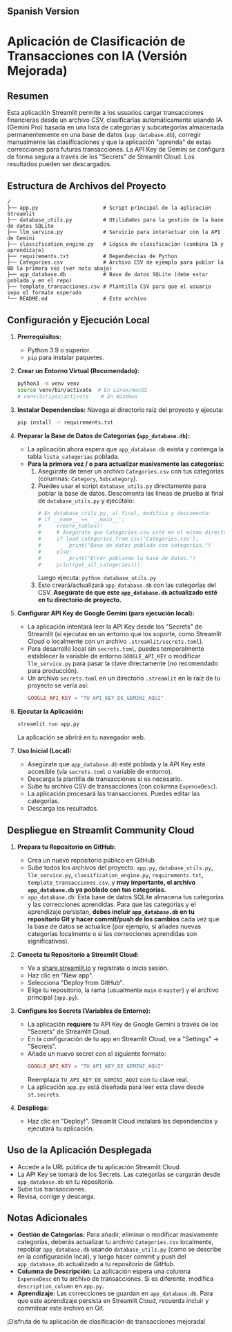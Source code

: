 ## Spanish Version

# Aplicación de Clasificación de Transacciones con IA (Versión Mejorada)

## Resumen

Esta aplicación Streamlit permite a los usuarios cargar transacciones financieras desde un archivo CSV, clasificarlas automáticamente usando IA (Gemini Pro) basada en una lista de categorías y subcategorías almacenada permanentemente en una base de datos (`app_database.db`), corregir manualmente las clasificaciones y que la aplicación "aprenda" de estas correcciones para futuras transacciones. La API Key de Gemini se configura de forma segura a través de los "Secrets" de Streamlit Cloud. Los resultados pueden ser descargados.

## Estructura de Archivos del Proyecto

```
/
├── app.py                     # Script principal de la aplicación Streamlit
├── database_utils.py          # Utilidades para la gestión de la base de datos SQLite
├── llm_service.py             # Servicio para interactuar con la API de Gemini
├── classification_engine.py   # Lógica de clasificación (combina IA y aprendizaje)
├── requirements.txt           # Dependencias de Python
├── Categories.csv             # Archivo CSV de ejemplo para poblar la BD la primera vez (ver nota abajo)
├── app_database.db            # Base de datos SQLite (debe estar poblada y en el repo)
├── template_transacciones.csv # Plantilla CSV para que el usuario sepa el formato esperado
└── README.md                  # Este archivo
```

## Configuración y Ejecución Local

1.  **Prerrequisitos:**
    *   Python 3.9 o superior.
    *   `pip` para instalar paquetes.

2.  **Crear un Entorno Virtual (Recomendado):**
    ```bash
    python3 -m venv venv
    source venv/bin/activate  # En Linux/macOS
    # venv\Scripts\activate    # En Windows
    ```

3.  **Instalar Dependencias:**
    Navega al directorio raíz del proyecto y ejecuta:
    ```bash
    pip install -r requirements.txt
    ```

4.  **Preparar la Base de Datos de Categorías (`app_database.db`):**
    *   La aplicación ahora espera que `app_database.db` exista y contenga la tabla `lista_categorias` poblada.
    *   **Para la primera vez / o para actualizar masivamente las categorías:**
        1.  Asegúrate de tener un archivo `Categories.csv` con tus categorías (columnas: `Category`, `Subcategory`).
        2.  Puedes usar el script `database_utils.py` directamente para poblar la base de datos. Descomenta las líneas de prueba al final de `database_utils.py` y ejecútalo:
            ```python
            # En database_utils.py, al final, modifica y descomenta:
            # if __name__ == '__main__':
            #     create_tables()
            #     # Asegúrate que Categories.csv esté en el mismo directorio o proporciona la ruta correcta
            #     if load_categories_from_csv('Categories.csv'): 
            #         print("Base de datos poblada con categorías.")
            #     else:
            #         print("Error poblando la base de datos.")
            #     print(get_all_categories())
            ```
            Luego ejecuta: `python database_utils.py`
        3.  Esto creará/actualizará `app_database.db` con las categorías del CSV. **Asegúrate de que este `app_database.db` actualizado esté en tu directorio de proyecto.**

5.  **Configurar API Key de Google Gemini (para ejecución local):**
    *   La aplicación intentará leer la API Key desde los "Secrets" de Streamlit (si ejecutas en un entorno que los soporte, como Streamlit Cloud o localmente con un archivo `.streamlit/secrets.toml`).
    *   Para desarrollo local sin `secrets.toml`, puedes temporalmente establecer la variable de entorno `GOOGLE_API_KEY` o modificar `llm_service.py` para pasar la clave directamente (no recomendado para producción).
    *   Un archivo `secrets.toml` en un directorio `.streamlit` en la raíz de tu proyecto se vería así:
        ```toml
        GOOGLE_API_KEY = "TU_API_KEY_DE_GEMINI_AQUI"
        ```

6.  **Ejecutar la Aplicación:**
    ```bash
    streamlit run app.py
    ```
    La aplicación se abrirá en tu navegador web.

7.  **Uso Inicial (Local):**
    *   Asegúrate que `app_database.db` esté poblada y la API Key esté accesible (vía `secrets.toml` o variable de entorno).
    *   Descarga la plantilla de transacciones si es necesario.
    *   Sube tu archivo CSV de transacciones (con columna `ExpenseDesc`).
    *   La aplicación procesará las transacciones. Puedes editar las categorías.
    *   Descarga los resultados.

## Despliegue en Streamlit Community Cloud

1.  **Prepara tu Repositorio en GitHub:**
    *   Crea un nuevo repositorio público en GitHub.
    *   Sube todos los archivos del proyecto: `app.py`, `database_utils.py`, `llm_service.py`, `classification_engine.py`, `requirements.txt`, `template_transacciones.csv`, y **muy importante, el archivo `app_database.db` ya poblado con tus categorías.**
    *   `app_database.db`: Esta base de datos SQLite almacena tus categorías y las correcciones aprendidas. Para que las categorías y el aprendizaje persistan, **debes incluir `app_database.db` en tu repositorio Git y hacer commit/push de los cambios** cada vez que la base de datos se actualice (por ejemplo, si añades nuevas categorías localmente o si las correcciones aprendidas son significativas).

2.  **Conecta tu Repositorio a Streamlit Cloud:**
    *   Ve a [share.streamlit.io](https://share.streamlit.io/) y regístrate o inicia sesión.
    *   Haz clic en "New app".
    *   Selecciona "Deploy from GitHub".
    *   Elige tu repositorio, la rama (usualmente `main` o `master`) y el archivo principal (`app.py`).

3.  **Configura los Secrets (Variables de Entorno):**
    *   La aplicación **requiere** tu API Key de Google Gemini a través de los "Secrets" de Streamlit Cloud.
    *   En la configuración de tu app en Streamlit Cloud, ve a "Settings" -> "Secrets".
    *   Añade un nuevo secret con el siguiente formato:
        ```toml
        GOOGLE_API_KEY = "TU_API_KEY_DE_GEMINI_AQUI"
        ```
        Reemplaza `TU_API_KEY_DE_GEMINI_AQUI` con tu clave real.
    *   La aplicación `app.py` está diseñada para leer esta clave desde `st.secrets`.

4.  **Despliega:**
    *   Haz clic en "Deploy!". Streamlit Cloud instalará las dependencias y ejecutará tu aplicación.

## Uso de la Aplicación Desplegada

*   Accede a la URL pública de tu aplicación Streamlit Cloud.
*   La API Key se tomará de los Secrets. Las categorías se cargarán desde `app_database.db` en tu repositorio.
*   Sube tus transacciones.
*   Revisa, corrige y descarga.

## Notas Adicionales

*   **Gestión de Categorías:** Para añadir, eliminar o modificar masivamente categorías, deberás actualizar tu archivo `Categories.csv` localmente, repoblar `app_database.db` usando `database_utils.py` (como se describe en la configuración local), y luego hacer commit y push del `app_database.db` actualizado a tu repositorio de GitHub.
*   **Columna de Descripción:** La aplicación espera una columna `ExpenseDesc` en tu archivo de transacciones. Si es diferente, modifica `description_column` en `app.py`.
*   **Aprendizaje:** Las correcciones se guardan en `app_database.db`. Para que este aprendizaje persista en Streamlit Cloud, recuerda incluir y commitear este archivo en Git.

¡Disfruta de tu aplicación de clasificación de transacciones mejorada!

